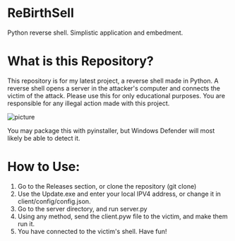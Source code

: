 # ReBirthSell
Python reverse shell. Simplistic application and embedment.

# What is this Repository?
This repository is for my latest project, a reverse shell made in Python. A reverse shell opens a server in the attacker's computer and connects the victim of the attack.
Please use this for only educational purposes. You are responsible for any illegal action made with this project.

![picture](https://github.com/Diuhd/ReBirthSell/assets/86362183/944b9d87-cc14-49e2-bf0b-96bdf7c2206a)

You may package this with pyinstaller, but Windows Defender will most likely be able to detect it.

# How to Use:
1. Go to the Releases section, or clone the repository (git clone)
2. Use the Update.exe and enter your local IPV4 address, or change it in client/config/config.json.
3. Go to the server directory, and run server.py
4. Using any method, send the client.pyw file to the victim, and make them run it.
5. You have connected to the victim's shell. Have fun!
